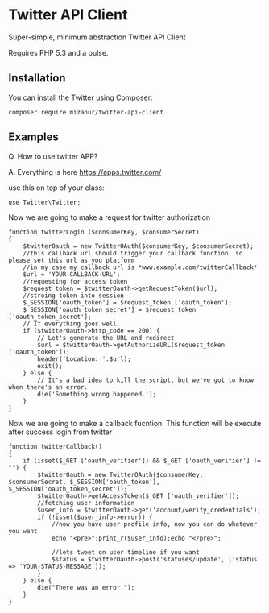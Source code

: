 Twitter API Client
==================

Super-simple, minimum abstraction Twitter API Client

Requires PHP 5.3 and a pulse.

Installation
------------

You can install the Twitter using Composer:

```
composer require mizanur/twitter-api-client
```

Examples
--------

Q. How to use twitter APP?

A. Everything is here https://apps.twitter.com/

use this on top of your class:

```
use Twitter\Twitter;
```

Now we are going to make a request for twitter authorization

```
function twitterLogin ($consumerKey, $consumerSecret)
{
	$twitterOauth = new TwitterOAuth($consumerKey, $consumerSecret);
	//this callback url should trigger your callback function, so please set this url as you platform
	//in my case my callback url is *www.example.com/twitterCallback*
	$url = 'YOUR-CALLBACK-URL';
	//requesting for access token
	$request_token = $twitterOauth->getRequestToken($url);
	//stroing token into session
	$_SESSION['oauth_token'] = $request_token ['oauth_token'];
	$_SESSION['oauth_token_secret'] = $request_token ['oauth_token_secret'];
	// If everything goes well..
	if ($twitterOauth->http_code == 200) {
		// Let's generate the URL and redirect
		$url = $twitterOauth->getAuthorizeURL($request_token ['oauth_token']);
		header('Location: '.$url);
		exit();
	} else {
		// It's a bad idea to kill the script, but we've got to know when there's an error.
		die('Something wrong happened.');
	}
}

```

Now we are going to make a callback fucntion. This function will be execute after success login from twitter

```
function twitterCallback()
{
	if (isset($_GET ['oauth_verifier']) && $_GET ['oauth_verifier'] != "") {
		$twitterOauth = new TwitterOAuth($consumerKey, $consumerSecret, $_SESSION['oauth_token'], $_SESSION['oauth_token_secret']);
		$twitterOauth->getAccessToken($_GET ['oauth_verifier']);
		//fetching user information
		$user_info = $twitterOauth->get('account/verify_credentials');
		if (!isset($user_info->error)) {
			//now you have user profile info, now you can do whatever you want
			echo "<pre>";print_r($user_info);echo "</pre>";

			//lets tweet on user timeline if you want
			$status = $twitterOauth->post('statuses/update', ['status' => 'YOUR-STATUS-MESSAGE']);
		}
	} else {
		die("There was an error.");
	}
}
```
